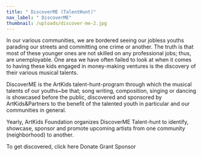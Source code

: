 ```yaml
---
title: " DiscoverME (TalentHunt)"
nav_label: " DiscoverME"
thumbnail: /uploads/discover-me-2.jpg
---
```

In our various communities, we are bordered seeing our jobless youths parading our streets and committing one crime or another. The truth is that most of these younger ones are not skilled on any professional jobs; thus, are unemployable. 
One area we have often failed to look at when it comes to having these kids engaged in money-making ventures is the discovery of their various musical talents. 

DiscoverME is the ArtKids talent-hunt-program through which the musical talents of our youths~be that; song writing, composition, singing or dancing is showcased before the public, discovered and sponsored by ArtKids&Partners to the benefit of the talented youth in particular and our communities in general. 

Yearly, ArtKids Foundation organizes DiscoverME Talent-hunt to identify, showcase, sponsor and promote upcoming artists from one community (neighborhood) to another.

To get discovered, click here
Donate
Grant
Sponsor